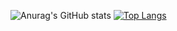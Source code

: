 ![Anurag's GitHub stats](https://github-readme-stats.vercel.app/api?username=JustusWalter-Helk&show_icons=true&theme=dark)
[![Top Langs](https://github-readme-stats.vercel.app/api/top-langs/?username=JustusWalter-Helk&theme=dark)](https://github.com/anuraghazra/github-readme-stats)

